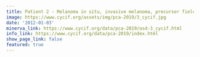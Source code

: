 ```yaml
---
title: Patient 2 - Melanoma in situ, invasive melanoma, precursor field and inflammatory regression
image: https://www.cycif.org/assets/img/pca-2019/3_cycif.jpg
date: '2012-01-03'
minerva_link: https://www.cycif.org/data/pca-2019/osd-3_cycif.html
info_link: https://www.cycif.org/data/pca-2019/index.html
show_page_link: false
featured: true
---
```

